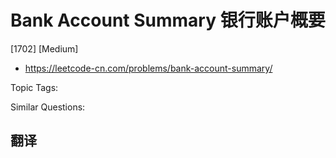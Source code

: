 # Bank Account Summary 银行账户概要

[1702] [Medium]

- https://leetcode-cn.com/problems/bank-account-summary/

Topic Tags:

Similar Questions:

## 翻译
